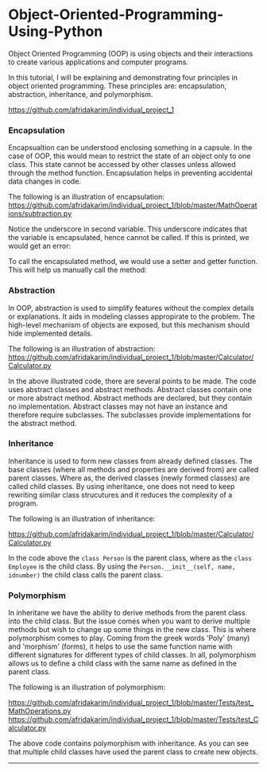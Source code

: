 
# Object-Oriented-Programming-Using-Python

Object Oriented Programming (OOP) is using objects and their interactions to create various applications and computer programs.

In this tutorial, I will be explaining and demonstrating four principles in object oriented programming. 
These principles are: encapsulation, abstraction, inheritance, and polymorphism. 

https://github.com/afridakarim/individual_project_1

### Encapsulation
Encapsualtion can be understood enclosing something in a capsule. In the case of OOP, this would mean to restrict the state of an object only to one class. This state cannot be accessed by other classes unless allowed through the method function. Encapsulation helps in  preventing accidental data changes in code.

The following is an illustration of encapsulation:
https://github.com/afridakarim/individual_project_1/blob/master/MathOperations/subtraction.py

Notice the underscore in second variable. This underscore indicates that the variable is encapsulated, hence cannot be called. If this is printed, we would get an error:

To call the encapsulated method, we would use a setter and getter function. This will help us manually call the method:


### Abstraction
In OOP, abstraction is used to simplify features without the complex details or explanations. It aids in modeling classes appropirate to the problem. The high-level mechanism of objects are exposed, but this mechanism should hide implemented details.

The following is an illustration of abstraction:
https://github.com/afridakarim/individual_project_1/blob/master/Calculator/Calculator.py

In the above illustrated code, there are several points to be made. The code uses abstract classes and abstract methods. Abstract classes contain one or more abstract method. Abstract methods are declared, but they contain no implementation. Abstract classes may not have an instance and therefore require subclasses. The subclasses provide implementations for the abstract method. 


### Inheritance
Inheritance is used to form new classes from already defined classes. The base classes (where all methods and properties are derived from) are called parent classes. Where as, the derived classes (newly formed classes) are called child classes. By using inheritance, one does not need to keep rewriting similar class strucutures and it reduces the complexity of a program. 

The following is an illustration of inheritance:

https://github.com/afridakarim/individual_project_1/blob/master/Calculator/Calculator.py

In the code above the ```class Person``` is the parent class, where as the ```class Employee``` is the child class. By using the ```Person.__init__(self, name, idnumber)``` the child class calls the parent class.

### Polymorphism
In inheritane we have the ability to derive methods from the parent class into the child class. But the issue comes when you want to derive multiple methods but wish to change up some things in the new class. This is where polymorphism comes to play. Coming from the greek words 'Poly' (many) and 'morphism' (forms), it helps to use the same function name with different signatures for different types of child classes. In all, polymorphism allows us to define a child class with the same name as defined in the parent class.  

The following is an illustration of polymorphism:

https://github.com/afridakarim/individual_project_1/blob/master/Tests/test_MathOperations.py
https://github.com/afridakarim/individual_project_1/blob/master/Tests/test_Calculator.py

The above code contains polymorphism with inheritance. As you can see that multiple child classes have used the parent class to create new objects. 

---------




